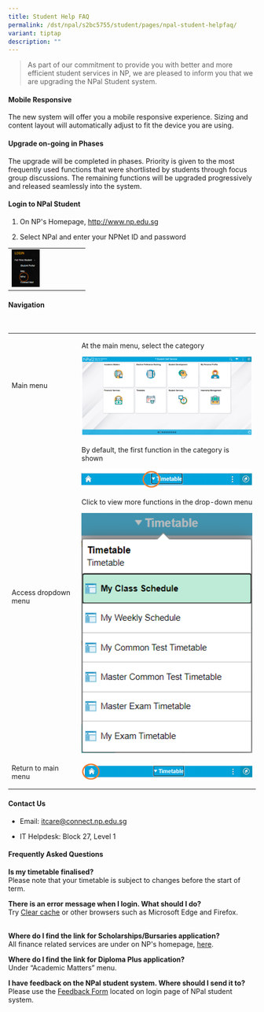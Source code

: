 ```yaml
---
title: Student Help FAQ
permalink: /dst/npal/s2bc5755/student/pages/npal-student-helpfaq/
variant: tiptap
description: ""
---
```

<blockquote>
<p>As part of our commitment to provide you with better and more efficient
student services in NP, we are pleased to inform you that we are upgrading
the NPal Student system.</p>
</blockquote>
<h4>Mobile Responsive</h4>
<p>The new system will offer you a mobile responsive experience. Sizing and
content layout will automatically adjust to fit the device you are using.</p>
<h4>​Upgrade on-going in Phases</h4>
<p>The upgrade will be completed in phases. Priority is given to the most
frequently used functions that were shortlisted by students through focus
group discussions. The remaining functions will be upgraded progressively
and released seamlessly into the system.</p>
<p></p>
<h4>Login to NPal Student</h4>
<ol data-tight="true" class="tight">
<li>
<p>On NP's Homepage, <a href="http://www.np.edu.sg" rel="noopener noreferrer nofollow" target="_blank">http://www.np.edu.sg</a>
</p>
</li>
<li>
<p>​Select NPal and enter your NPNet ID and password</p>
</li>
</ol>
<table>
<tbody>
<tr>
<td rowspan="1" colspan="2">
<div class="isomer-image-wrapper">
<img style="width: 40%;" height="auto" width="100%" alt="NPal login on NP homepage" src="/images/npalstudent_login.png">
</div>
</td>
</tr>
</tbody>
</table>
<h4>Navigation</h4>
<p>​</p>
<table>
<tbody>
<tr>
<td rowspan="1" colspan="1">
<p>Main menu</p>
</td>
<td rowspan="1" colspan="1">
<p>At the main menu, select the category</p>
<div class="isomer-image-wrapper">
<img style="width: 100%" height="auto" width="100%" alt="npal student main menu" src="/images/npalstudent_homepage.png">
</div>
</td>
</tr>
<tr>
<td rowspan="1" colspan="1">
<p>Access dropdown menu</p>
</td>
<td rowspan="1" colspan="1">
<p>By default, the first function in the category is shown</p>
<div class="isomer-image-wrapper">
<img style="width: 100%" height="auto" width="100%" alt="dropdown for category" src="/images/banner_dropdown_menu.png">
</div>
<p></p>
<p>Click to view more functions in the drop-down menu</p>
<div class="isomer-image-wrapper">
<img style="width: 100%" height="auto" width="100%" alt="dropdown menu" src="/images/dropdown_menu.png">
</div>
</td>
</tr>
<tr>
<td rowspan="1" colspan="1">
<p>Return to main menu</p>
</td>
<td rowspan="1" colspan="1">
<div class="isomer-image-wrapper">
<img style="width: 100%" height="auto" width="100%" alt="home button" src="/images/returnhome_button.png">
</div>
</td>
</tr>
</tbody>
</table>
<h4>Contact Us</h4>
<ul data-tight="true" class="tight">
<li>
<p>Email: <a href="mailto:itcare@connect.np.edu.sg" rel="noopener noreferrer nofollow" target="_blank">itcare@connect.np.edu.sg</a>​</p>
</li>
<li>
<p>​​IT Helpdesk: Block 27, Level 1</p>
</li>
</ul>
<h4>Frequently Asked Questions</h4>
<p><strong>Is my timetable finalised?</strong> 
<br>Please note that your timetable is subject to changes before the start
of term.
<br>
</p>
<p><strong>There is an error message when I login. What should I do?</strong> 
<br>Try <a href="https://www2.np.edu.sg/dst/npal/s2bc5755/student/Pages/NPAL_ClearCache.aspx" rel="noopener noreferrer nofollow" target="_blank">Clear cache</a> or
other browsers such as Microsoft Edge and Firefox.
<br>​</p>
<p><strong>Where do I find the link for Scholarships/Bursaries application?</strong> 
<br>All finance related services are under on NP's homepage, <a href="https://www.np.edu.sg/admissions-enrolment/guide-for-prospective-students/aid" rel="noopener noreferrer nofollow" target="_blank">here</a>.
<br>
</p>
<p><strong>Where do I find the link for Diploma Plus application?</strong> 
<br>Under “Academic Matters” menu.
<br>
</p>
<p><strong>I have feedback on the NPal student system. Where should I send it to?</strong> 
<br>Please use the <a href="https://www1.np.edu.sg/CC/IThelp/Feedback.aspx" rel="noopener noreferrer nofollow" target="_blank">Feedback Form</a> located
on login page of NPal student system.</p>